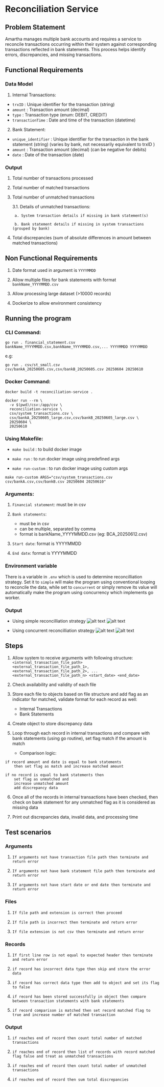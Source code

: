# Reconciliation Service

## Problem Statement

Amartha manages multiple bank accounts and requires a service to reconcile transactions occurring within their system against
corresponding transactions reflected in bank statements. This process helps identify errors, discrepancies, and missing transactions.

## Functional Requirements

### Data Model

1. Internal Transactions:

- `trxID` : Unique identifier for the transaction (string)
- `amount` : Transaction amount (decimal)
- `type` : Transaction type (enum: DEBIT, CREDIT)
- `transactionTime` : Date and time of the transaction (datetime)

2. Bank Statement:

- `unique_identifier` : Unique identifier for the transaction in the bank statement (string) (varies by bank, not necessarily equivalent to trxID )
- `amount` : Transaction amount (decimal) (can be negative for debits)
- `date` : Date of the transaction (date)

### Output

1. Total number of transactions processed

2. Total number of matched transactions

3. Total number of unmatched transactions

    3.1. Details of unmatched transactions:

        a. System transaction details if missing in bank statement(s)

        b. Bank statement details if missing in system transactions (grouped by bank)

4. Total discrepancies (sum of absolute differences in amount between matched transactions)

## Non Functional Requirements

1. Date format used in argument is `YYYYMMDD`

2. Allow multiple files for bank statements with format `bankName_YYYYMMDD.csv`

3. Allow processing large dataset (>10000 records)

4. Dockerize to allow environment consistency


## Running the program

### CLI Command:

```go run . financial_statement.csv bankName_YYYYMMDD.csv,bankName_YYYYMMDD.csv,... YYYYMMDD YYYYMMDD```

e.g:

```go run . csv/st_small.csv csv/bankA_20250605.csv,csv/bankB_20250605.csv 20250604 20250610```

### Docker Command:

```docker build -t reconciliation-service .```

```
docker run --rm \                       
  -v $(pwd)/csv:/app/csv \
  reconciliation-service \
  csv/system_transactions.csv \
  csv/bankA_20250605_large.csv,csv/bankB_20250605_large.csv \
  20250604 \
  20250610
```

### Using Makefile:

- `make build` : to build docker image

- `make run` : to run docker image using predefined args

- `make run-custom` : to run docker image using custom args

```
make run-custom ARGS="csv/system_transactions.csv csv/bankA.csv,csv/bankB.csv 20250604 20250610"
```

### Arguments:

1. `Financial statement`: must be in csv

2. `Bank statements`: 
    - must be in csv
    - can be multiple, separated by comma
    - format is bankName_YYYYMMDD.csv (eg: BCA_20250612.csv)

3. `Start date`: format is YYYYMMDD

4. `End date`: format is YYYYMMDD

### Environment variable

There is a variable in `.env` which is used to determine reconcilliation strategy. Set it to `simple` will make the program using conventional looping to reconcile the data, while set to `concurrent` or simply remove its value will automatically make the program using concurrency which implements go worker.

### Output

- Using simple reconcilliation strategy
![alt text](image-3.png)
![alt text](image-4.png)

- Using concurrent reconcilliation strategy
![alt text](image-1.png)
![alt text](image-2.png)

## Steps

1. Allow system to receive arguments with following structure: `<internal_transaction_file_path> <external_transaction_file_path_1>, <external_transaction_file_path_2>, ... <external_transaction_file_path_n> <start_date> <end_date>`

2. Check availability and validity of each file

3. Store each file to objects based on file structure and add flag as an indicator for matched, validate format for each record as well:
    - Internal Transactions
    - Bank Statements

4. Create object to store discrepancy data

5. Loop through each record in internal transactions and compare with bank statements (using go routine), set flag match if the amount is match

    - Comparison logic:

``` {r, eval = FALSE}
if record amount and date is equal to bank statements 
    then set flag as match and increase matched amount
```

``` {r, eval = FALSE}
if no record is equal to bank statements then 
    set flag as unmatched and
    increase unmatched amount
    add discrepancy data
```

6. Once all of the records in internal transactions have been checked, then check on bank statement for any unmatched flag as it is considered as missing data

7. Print out discrepancies data, invalid data, and processing time


## Test scenarios


### Arguments

1. ```If arguments not have transaction file path then terminate and return error```

2. ```If arguments not have bank statement file path then terminate and return error```

3. ```If arguments not have start date or end date then terminate and return error```

### Files

1. ```If file path and extension is correct then proceed```

2. ```If file path is incorrect then terminate and return error```

3. ```If file extension is not csv then terminate and return error```

### Records

1. ```If first line row is not equal to expected header then terminate and return error```

2. ```if record has incorrect data type then skip and store the error data```

3. ```if record has correct data type then add to object and set its flag to false```

5. ```if record has been stored successfully in object then compare between transaction statements with bank statements```

6. ```if record comparison is matched then set record matched flag to true and increase number of matched transaction```

### Output

1. ```if reaches end of record then count total number of matched transactions```

2. ```if reaches end of record then list of records with record matched flag false and treat as unmatched transactions```

3. ```if reaches end of record then count total number of unmatched transactions```

4. ```if reaches end of record then sum total discrepancies```